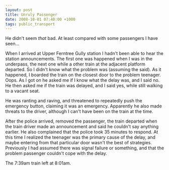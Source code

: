 ```yaml
---
layout: post
title: Unruly Passenger
date: 2008-10-01 07:40:00 +1000
tags: public_transport
---
```


He didn't seem *that* bad. At least compared with some passengers I have
seen...

When I arrived at Upper Ferntree Gully station I hadn't been able to hear the station
announcements. The first one was happened when I was in the underpass, the next
one while a other train at the adjacent platform departed. So I didn't know
what the problem was (assuming the said). As it happened, I boarded the train
on the closest door to the problem teenager. Oops. As I got on he asked me if I
know what the delay was, and I said no. He then asked me if the train was
delayed, and I said yes, while still walking to a vacant seat.

He was ranting and raving, and threatened to repeatedly push the emergency
button, claiming it was an emergency. Apparently he also made threats to the
driver, although I can't have been on the train at the time.

After the police arrived, removed the passenger, the train departed when the
train driver made an announcement and said he couldn't say anything earlier. He
also complained that the police took 35 minutes to respond. At this time I
realized the teenager was the primary cause of the delay, and maybe entering
from that  particular door wasn't the best of strategies. Previously I had
assumed there was signal failure or something, and that the problem passenger
couldn't cope with the delay.

The 7:39am train left at 8:01am.
